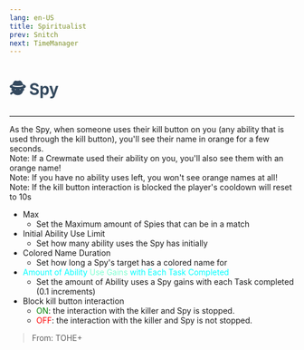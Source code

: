 ```yaml
---
lang: en-US
title: Spiritualist
prev: Snitch
next: TimeManager
---
```


# <font color="#34495e">🕵️ <b>Spy</b></font> <Badge text="Support" type="tip" vertical="middle"/>
---

As the Spy, when someone uses their kill button on you (any ability that is used through the kill button), you'll see their name in orange for a few seconds.<br>
Note: If a Crewmate used their ability on you, you'll also see them with an orange name!<br>
Note: If you have no ability uses left, you won't see orange names at all!<br>
Note: If the kill button interaction is blocked the player's cooldown will reset to 10s

* Max
  * Set the Maximum amount of Spies that can be in a match
* Initial Ability Use Limit
  * Set how many ability uses the Spy has initially
* Colored Name Duration
  * Set how long a Spy's target has a colored name for
* <font color=#00ffff>Amount of Ability</font> <font color=#7fffd2>Use Gains</font> <font color=#00ffff>with Each Task Completed</font>
  * Set the amount of Ability uses a Spy gains with each Task completed (0.1 increments)
* Block kill button interaction
  * <font color=green>ON</font>: the interaction with the killer and Spy is stopped.
  * <font color=red>OFF</font>: the interaction with the killer and Spy is not stopped.

> From: TOHE+
